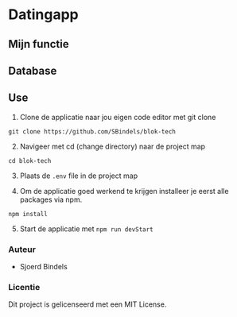 # Datingapp

## Mijn functie

## Database

## Use

1. Clone de applicatie naar jou eigen code editor met git clone

`git clone https://github.com/SBindels/blok-tech`

2. Navigeer met cd (change directory) naar de project map

`cd blok-tech`

3. Plaats de `.env` file in de project map

4. Om de applicatie goed werkend te krijgen installeer je eerst alle packages via npm.

`npm install`

5. Start de applicatie met `npm run devStart`

### Auteur 

- Sjoerd Bindels

### Licentie 

Dit project is gelicenseerd met een MIT License.